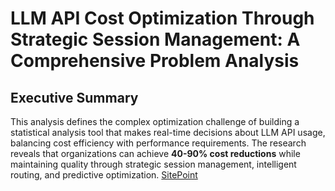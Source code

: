 # LLM API Cost Optimization Through Strategic Session Management: A Comprehensive Problem Analysis

## Executive Summary

This analysis defines the complex optimization challenge of building a statistical analysis tool that makes real-time decisions about LLM API usage, balancing cost efficiency with performance requirements. The research reveals that organizations can achieve **40-90% cost reductions** while maintaining quality through strategic session management, intelligent routing, and predictive optimization. [SitePoint](https://www.sitepoint.com/prompt-compression-reduce-genai-apps/)
